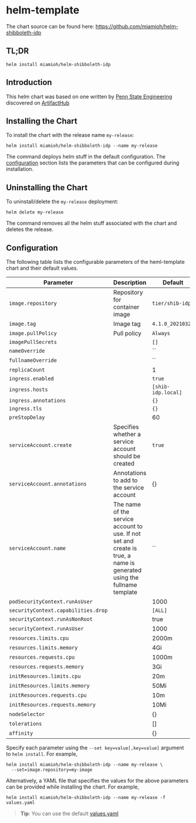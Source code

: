 # helm-template

The chart source can be found here: https://github.com/miamioh/helm-shibboleth-idp

## TL;DR

```console
helm install miamioh/helm-shibboleth-idp
```

## Introduction

This helm chart was based on one written by [Penn State Engineering](https://staging.artifacthub.io/packages/search?repo=psu-swe) discovered on [ArtifactHub](https://staging.artifacthub.io/packages/helm/psu-swe/shib-idp)

## Installing the Chart

To install the chart with the release name `my-release`:

```console
helm install miamioh/helm-shibboleth-idp --name my-release
```

The command deploys helm stuff in the default configuration. The [configuration](#configuration) section lists the parameters that can be configured during installation.

## Uninstalling the Chart

To uninstall/delete the `my-release` deployment:

```console
helm delete my-release
```

The command removes all the helm stuff associated with the chart and deletes the release.

## Configuration

The following table lists the configurable parameters of the heml-template chart and their default values.

| Parameter                           | Description                                                                                                            | Default            |
| ----------------------------------- | ---------------------------------------------------------------------------------------------------------------------- | ------------------ |
| `image.repository`                  | Repository for container image                                                                                         | `tier/shib-idp`    |
| `image.tag`                         | Image tag                                                                                                              | `4.1.0_20210324`   |
| `image.pullPolicy`                  | Pull policy                                                                                                            | `Always`           |
| `imagePullSecrets`                  |                                                                                                                        | `[]`               |
| `nameOverride`                      |                                                                                                                        | ``                 |
| `fullnameOverride`                  |                                                                                                                        | ``                 |
| `replicaCount`                      |                                                                                                                        | 1                  |
| `ingress.enabled`                   |                                                                                                                        | `true`             |
| `ingress.hosts`                     |                                                                                                                        | `[shib-idp.local]` |
| `ingress.annotations`               |                                                                                                                        | `{}`               |
| `ingress.tls`                       |                                                                                                                        | `{}`               |
| `preStopDelay`                      |                                                                                                                        | 60                 |
| `serviceAccount.create`             | Specifies whether a service account should be created                                                                  | `true`             |
| `serviceAccount.annotations`        | Annotations to add to the service account                                                                              | {}                 |
| `serviceAccount.name`               | The name of the service account to use. If not set and create is true, a name is generated using the fullname template | ``                 |
| `podSecurityContext.runAsUser`      |                                                                                                                        | 1000               |
| `securityContext.capabilities.drop` |                                                                                                                        | `[ALL]`            |
| `securityContext.runAsNonRoot`      |                                                                                                                        | true               |
| `securityContext.runAsUser`         |                                                                                                                        | 1000               |
| `resources.limits.cpu`              |                                                                                                                        | 2000m              |
| `resources.limits.memory`           |                                                                                                                        | 4Gi                |
| `resources.requests.cpu`            |                                                                                                                        | 1000m              |
| `resources.requests.memory`         |                                                                                                                        | 3Gi                |
| `initResources.limits.cpu`          |                                                                                                                        | 20m                |
| `initResources.limits.memory`       |                                                                                                                        | 50Mi               |
| `initResources.requests.cpu`        |                                                                                                                        | 10m                |
| `initResources.requests.memory`     |                                                                                                                        | 10Mi               |
| `nodeSelector`                      |                                                                                                                        | {}                 |
| `tolerations`                       |                                                                                                                        | []                 |
| `affinity`                          |                                                                                                                        | {}                 |

<!--
# Shibboleth IdP configuration
conf:
  # configmaps to be mounted under conf/ as files
  configMaps: {}
  sealedSecrets: {}
    # attribute-resolver.xml: nameOfconfigMapOrsecret

  # contents to be mounted under conf/ as files
  values: {}
    # some-file.xml: |
    #   file contents
    #   on multiple lines

  # data-only container with conf/ files located under /conf
  image: {}
    # repository: "nexus.ci.psu.edu:5000/docker/shib-idp-conf"
    # tag: "1.0"
    # pullPolicy: Always

metadata:
  image: {}

properties:
  # configmaps and secrets whose keys will be appended to conf/idp.properties on startup
  # keys are converted if necessary:
  #  IDP_BAR -> idp.bar
  configMaps: {}
  sealedSecrets: {}

  # raw properties to be appended to conf/idp.properties
  values: {}

credentials:
  # configmaps and secrets whose keys will be mounted under credentials/ as files
  configMaps: {}
  sealedSecrets: {}
  values: {}
   -->

Specify each parameter using the `--set key=value[,key=value]` argument to `helm install`. For example,

```console
helm install miamioh/helm-shibboleth-idp --name my-release \
  --set=image.repository=my-image
```

Alternatively, a YAML file that specifies the values for the above parameters can be provided while installing the chart. For example,

```console
helm install miamioh/helm-shibboleth-idp --name my-release -f values.yaml
```

> **Tip**: You can use the default [values.yaml](values.yaml)
